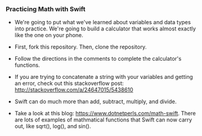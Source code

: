 ### Practicing Math with Swift
- We're going to put what we've learned about variables and data types into practice. We're going to build a calculator that works almost exactly like the one on your phone.

- First, fork this repository. Then, clone the repository.

- Follow the directions in the comments to complete the calculator's functions.

- If you are trying to concatenate a string with your variables and getting an error, check out this stackoverflow post:
  http://stackoverflow.com/a/24647015/5438610

- Swift can do much more than add, subtract, multiply, and divide. 

- Take a look at this blog: https://www.dotnetperls.com/math-swift. There are lots of examples of mathmatical functions that Swift can now carry out, like sqrt(), log(), and sin(). 
